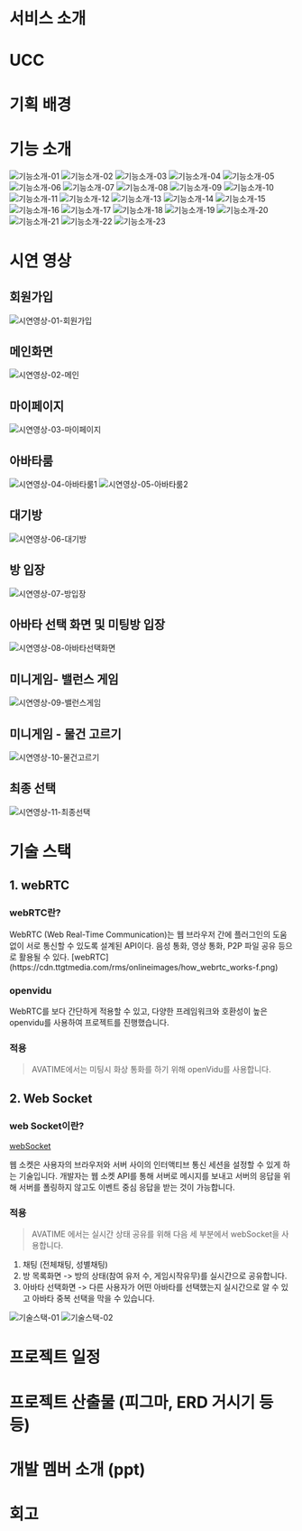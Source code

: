 # 서비스 소개

# UCC

# 기획 배경

# 기능 소개

![기능소개-01](./assets/기능소개-01.jpg)
![기능소개-02](./assets/기능소개-02.jpg)
![기능소개-03](./assets/기능소개-03.jpg)
![기능소개-04](./assets/기능소개-04.jpg)
![기능소개-05](./assets/기능소개-05.jpg)
![기능소개-06](./assets/기능소개-06.jpg)
![기능소개-07](./assets/기능소개-07.jpg)
![기능소개-08](./assets/기능소개-08.jpg)
![기능소개-09](./assets/기능소개-09.jpg)
![기능소개-10](./assets/기능소개-10.jpg)
![기능소개-11](./assets/기능소개-11.jpg)
![기능소개-12](./assets/기능소개-12.jpg)
![기능소개-13](./assets/기능소개-13.jpg)
![기능소개-14](./assets/기능소개-14.jpg)
![기능소개-15](./assets/기능소개-15.jpg)
![기능소개-16](./assets/기능소개-16.jpg)
![기능소개-17](./assets/기능소개-17.jpg)
![기능소개-18](./assets/기능소개-18.jpg)
![기능소개-19](./assets/기능소개-19.jpg)
![기능소개-20](./assets/기능소개-20.jpg)
![기능소개-21](./assets/기능소개-21.jpg)
![기능소개-22](./assets/기능소개-22.jpg)
![기능소개-23](./assets/기능소개-23.jpg)

# 시연 영상

## 회원가입
![시연영상-01-회원가입](./assets/시연영상-01-회원가입.gif)

## 메인화면
![시연영상-02-메인](./assets/시연영상-02-메인.gif)

## 마이페이지
![시연영상-03-마이페이지](./assets/시연영상-03-마이페이지.gif)

## 아바타룸
![시연영상-04-아바타룸1](./assets/시연영상-04-아바타룸1.gif)
![시연영상-05-아바타룸2](./assets/시연영상-05-아바타룸2.gif)

## 대기방
![시연영상-06-대기방](./assets/시연영상-06-대기방.gif)

## 방 입장
![시연영상-07-방입장](./assets/시연영상-07-방입장.gif)

## 아바타 선택 화면 및 미팅방 입장
![시연영상-08-아바타선택화면](./assets/시연영상-08-아바타선택화면.gif)

## 미니게임- 밸런스 게임
![시연영상-09-밸런스게임](./assets/시연영상-09-밸런스게임.gif)

## 미니게임 - 물건 고르기
![시연영상-10-물건고르기](./assets/시연영상-10-물건고르기.gif)

## 최종 선택
![시연영상-11-최종선택](./assets/시연영상-11-최종선택.gif)

# 기술 스택

## 1. webRTC

### webRTC란?

<aside>
WebRTC (Web Real-Time Communication)는 웹 브라우저 간에 플러그인의 도움 없이 서로 통신할 수 있도록 설계된 API이다.
음성 통화, 영상 통화, P2P 파일 공유 등으로 활용될 수 있다.
[webRTC] (https://cdn.ttgtmedia.com/rms/onlineimages/how_webrtc_works-f.png)
</aside>

### openvidu
WebRTC를 보다 간단하게 적용할 수 있고, 다양한 프레임워크와 호환성이 높은 openvidu를 사용하여 프로젝트를 진행했습니다.

### 적용
> AVATIME에서는 미팅시 화상 통화를 하기 위해 openVidu를 사용합니다. 


## 2. Web Socket

### web Socket이란?
[webSocket](https://upload.wikimedia.org/wikipedia/commons/1/10/Websocket_connection.png)
<aside>
웹 소켓은 사용자의 브라우저와 서버 사이의 인터액티브 통신 세션을 설정할 수 있게 하는 기술입니다. 
개발자는 웹 소켓 API를 통해 서버로 메시지를 보내고 서버의 응답을 위해 서버를 폴링하지 않고도 이벤트 중심 응답을 받는 것이 가능합니다.
</aside>


### 적용

> AVATIME 에서는 실시간 상태 공유를 위해 다음 세 부분에서 webSocket을 사용합니다. 
 1. 채팅 (전체채팅, 성별채팅)
 2. 방 목록화면 
    -> 방의 상태(참여 유저 수, 게임시작유무)를 실시간으로 공유합니다.
 3. 아바타 선택화면 
 -> 다른 사용자가 어떤 아바타를 선택했는지 실시간으로 알 수 있고 아바타 중복 선택을 막을 수 있습니다.

![기술스택-01](./assets/기술스택-01.jpg)
![기술스택-02](./assets/기술스택-02.jpg)


# 프로젝트 일정

# 프로젝트 산출물 (피그마, ERD 거시기 등등)

# 개발 멤버 소개 (ppt)

# 회고

